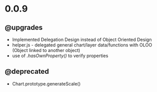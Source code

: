 # 0.0.9

## @upgrades
* Implemented Delegation Design instead of Object Oriented Design
* helper.js - delegated general chart/layer data/functions with OLOO (Object linked to another object) 
* use of *.hasOwnProperty()* to verify properties

## @deprecated 
* Chart.prototype.generateScale()

